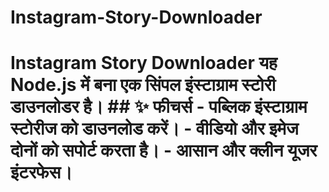 # Instagram-Story-Downloader
# Instagram Story Downloader  यह Node.js में बना एक सिंपल इंस्टाग्राम स्टोरी डाउनलोडर है।  ## ✨ फीचर्स - पब्लिक इंस्टाग्राम स्टोरीज को डाउनलोड करें। - वीडियो और इमेज दोनों को सपोर्ट करता है। - आसान और क्लीन यूजर इंटरफेस।
